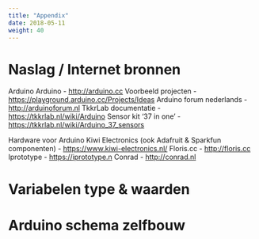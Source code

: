 ```yaml
---
title: "Appendix"
date: 2018-05-11
weight: 40
---
```


# Naslag / Internet bronnen

Arduino
Arduino - http://arduino.cc
Voorbeeld projecten - https://playground.arduino.cc/Projects/Ideas
Arduino forum nederlands - http://arduinoforum.nl
TkkrLab documentatie - https://tkkrlab.nl/wiki/Arduino
Sensor kit ‘37 in one’ -  https://tkkrlab.nl/wiki/Arduino_37_sensors

Hardware voor Arduino
Kiwi Electronics (ook Adafruit & Sparkfun componenten) - https://www.kiwi-electronics.nl/
Floris.cc - http://floris.cc
Iprototype - https://iprototype.n
Conrad - http://conrad.nl

# Variabelen type & waarden

# Arduino schema zelfbouw

